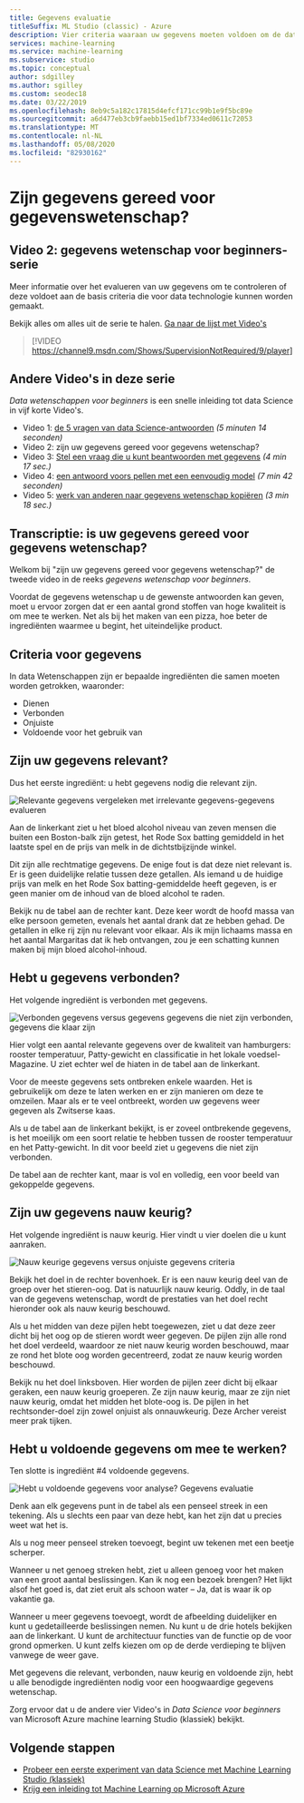 ```yaml
---
title: Gegevens evaluatie
titleSuffix: ML Studio (classic) - Azure
description: Vier criteria waaraan uw gegevens moeten voldoen om de data technologie gereed te maken voor gegevens wetenschap. Deze video bevat concrete voor beelden die u helpen bij de evaluatie van de basis gegevens.
services: machine-learning
ms.service: machine-learning
ms.subservice: studio
ms.topic: conceptual
author: sdgilley
ms.author: sgilley
ms.custom: seodec18
ms.date: 03/22/2019
ms.openlocfilehash: 8eb9c5a182c17815d4efcf171cc99b1e9f5bc89e
ms.sourcegitcommit: a6d477eb3cb9faebb15ed1bf7334ed0611c72053
ms.translationtype: MT
ms.contentlocale: nl-NL
ms.lasthandoff: 05/08/2020
ms.locfileid: "82930162"
---
```

# <a name="is-your-data-ready-for-data-science"></a>Zijn gegevens gereed voor gegevenswetenschap?
## <a name="video-2-data-science-for-beginners-series"></a>Video 2: gegevens wetenschap voor beginners-serie
Meer informatie over het evalueren van uw gegevens om te controleren of deze voldoet aan de basis criteria die voor data technologie kunnen worden gemaakt.

Bekijk alles om alles uit de serie te halen. [Ga naar de lijst met Video's](#other-videos-in-this-series)
<br>

> [!VIDEO https://channel9.msdn.com/Shows/SupervisionNotRequired/9/player]
>
>

## <a name="other-videos-in-this-series"></a>Andere Video's in deze serie
*Data wetenschappen voor beginners* is een snelle inleiding tot data Science in vijf korte Video's.

* Video 1: [de 5 vragen van data Science-antwoorden](data-science-for-beginners-the-5-questions-data-science-answers.md) *(5 minuten 14 seconden)*
* Video 2: zijn uw gegevens gereed voor gegevens wetenschap?
* Video 3: [Stel een vraag die u kunt beantwoorden met gegevens](data-science-for-beginners-ask-a-question-you-can-answer-with-data.md) *(4 min 17 sec.)*
* Video 4: [een antwoord voors pellen met een eenvoudig model](data-science-for-beginners-predict-an-answer-with-a-simple-model.md) *(7 min 42 seconden)*
* Video 5: [werk van anderen naar gegevens wetenschap kopiëren](data-science-for-beginners-copy-other-peoples-work-to-do-data-science.md) *(3 min 18 sec.)*

## <a name="transcript-is-your-data-ready-for-data-science"></a>Transcriptie: is uw gegevens gereed voor gegevens wetenschap?
Welkom bij "zijn uw gegevens gereed voor gegevens wetenschap?" de tweede video in de reeks *gegevens wetenschap voor beginners*.  

Voordat de gegevens wetenschap u de gewenste antwoorden kan geven, moet u ervoor zorgen dat er een aantal grond stoffen van hoge kwaliteit is om mee te werken. Net als bij het maken van een pizza, hoe beter de ingrediënten waarmee u begint, het uiteindelijke product. 

## <a name="criteria-for-data"></a>Criteria voor gegevens
In data Wetenschappen zijn er bepaalde ingrediënten die samen moeten worden getrokken, waaronder:

* Dienen
* Verbonden
* Onjuiste
* Voldoende voor het gebruik van

## <a name="is-your-data-relevant"></a>Zijn uw gegevens relevant?
Dus het eerste ingrediënt: u hebt gegevens nodig die relevant zijn.

![Relevante gegevens vergeleken met irrelevante gegevens-gegevens evalueren](./media/data-science-for-beginners-is-your-data-ready-for-data-science/relevant-and-irrelevant-data.png)

Aan de linkerkant ziet u het bloed alcohol niveau van zeven mensen die buiten een Boston-balk zijn getest, het Rode Sox batting gemiddeld in het laatste spel en de prijs van melk in de dichtstbijzijnde winkel.

Dit zijn alle rechtmatige gegevens. De enige fout is dat deze niet relevant is. Er is geen duidelijke relatie tussen deze getallen. Als iemand u de huidige prijs van melk en het Rode Sox batting-gemiddelde heeft gegeven, is er geen manier om de inhoud van de bloed alcohol te raden.

Bekijk nu de tabel aan de rechter kant. Deze keer wordt de hoofd massa van elke persoon gemeten, evenals het aantal drank dat ze hebben gehad.  De getallen in elke rij zijn nu relevant voor elkaar. Als ik mijn lichaams massa en het aantal Margaritas dat ik heb ontvangen, zou je een schatting kunnen maken bij mijn bloed alcohol-inhoud.

## <a name="do-you-have-connected-data"></a>Hebt u gegevens verbonden?
Het volgende ingrediënt is verbonden met gegevens.

![Verbonden gegevens versus gegevens gegevens die niet zijn verbonden, gegevens die klaar zijn](./media/data-science-for-beginners-is-your-data-ready-for-data-science/connected-vs-disconnected-data.png)

Hier volgt een aantal relevante gegevens over de kwaliteit van hamburgers: rooster temperatuur, Patty-gewicht en classificatie in het lokale voedsel-Magazine. U ziet echter wel de hiaten in de tabel aan de linkerkant.

Voor de meeste gegevens sets ontbreken enkele waarden. Het is gebruikelijk om deze te laten werken en er zijn manieren om deze te omzeilen. Maar als er te veel ontbreekt, worden uw gegevens weer gegeven als Zwitserse kaas.

Als u de tabel aan de linkerkant bekijkt, is er zoveel ontbrekende gegevens, is het moeilijk om een soort relatie te hebben tussen de rooster temperatuur en het Patty-gewicht. In dit voor beeld ziet u gegevens die niet zijn verbonden.

De tabel aan de rechter kant, maar is vol en volledig, een voor beeld van gekoppelde gegevens.

## <a name="is-your-data-accurate"></a>Zijn uw gegevens nauw keurig?
Het volgende ingrediënt is nauw keurig. Hier vindt u vier doelen die u kunt aanraken.

![Nauw keurige gegevens versus onjuiste gegevens criteria](./media/data-science-for-beginners-is-your-data-ready-for-data-science/inaccurate-vs-accurate-data.png)

Bekijk het doel in de rechter bovenhoek. Er is een nauw keurig deel van de groep over het stieren-oog. Dat is natuurlijk nauw keurig. Oddly, in de taal van de gegevens wetenschap, wordt de prestaties van het doel recht hieronder ook als nauw keurig beschouwd.

Als u het midden van deze pijlen hebt toegewezen, ziet u dat deze zeer dicht bij het oog op de stieren wordt weer gegeven. De pijlen zijn alle rond het doel verdeeld, waardoor ze niet nauw keurig worden beschouwd, maar ze rond het blote oog worden gecentreerd, zodat ze nauw keurig worden beschouwd.

Bekijk nu het doel linksboven. Hier worden de pijlen zeer dicht bij elkaar geraken, een nauw keurig groeperen. Ze zijn nauw keurig, maar ze zijn niet nauw keurig, omdat het midden het blote-oog is. De pijlen in het rechtsonder-doel zijn zowel onjuist als onnauwkeurig. Deze Archer vereist meer prak tijken.

## <a name="do-you-have-enough-data-to-work-with"></a>Hebt u voldoende gegevens om mee te werken?
Ten slotte is ingrediënt #4 voldoende gegevens.

![Hebt u voldoende gegevens voor analyse? Gegevens evaluatie](./media/data-science-for-beginners-is-your-data-ready-for-data-science/barely-enough-data.png)

Denk aan elk gegevens punt in de tabel als een penseel streek in een tekening. Als u slechts een paar van deze hebt, kan het zijn dat u precies weet wat het is.

Als u nog meer penseel streken toevoegt, begint uw tekenen met een beetje scherper.

Wanneer u net genoeg streken hebt, ziet u alleen genoeg voor het maken van een groot aantal beslissingen. Kan ik nog een bezoek brengen? Het lijkt alsof het goed is, dat ziet eruit als schoon water – Ja, dat is waar ik op vakantie ga.

Wanneer u meer gegevens toevoegt, wordt de afbeelding duidelijker en kunt u gedetailleerde beslissingen nemen. Nu kunt u de drie hotels bekijken aan de linkerkant. U kunt de architectuur functies van de functie op de voor grond opmerken. U kunt zelfs kiezen om op de derde verdieping te blijven vanwege de weer gave.

Met gegevens die relevant, verbonden, nauw keurig en voldoende zijn, hebt u alle benodigde ingrediënten nodig voor een hoogwaardige gegevens wetenschap.

Zorg ervoor dat u de andere vier Video's in *Data Science voor beginners* van Microsoft Azure machine learning Studio (klassiek) bekijkt.

## <a name="next-steps"></a>Volgende stappen
* [Probeer een eerste experiment van data Science met Machine Learning Studio (klassiek)](create-experiment.md)
* [Krijg een inleiding tot Machine Learning op Microsoft Azure](/azure/machine-learning/overview-what-is-azure-ml)
